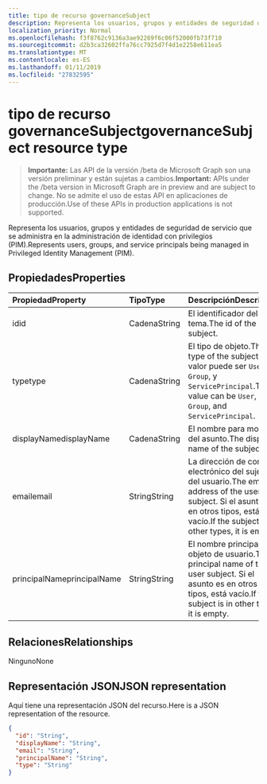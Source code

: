 ```yaml
---
title: tipo de recurso governanceSubject
description: Representa los usuarios, grupos y entidades de seguridad de servicio que se administra en la administración de identidad con privilegios (PIM).
localization_priority: Normal
ms.openlocfilehash: f3f8762c9136a3ae92269f6c06f52000fb73f710
ms.sourcegitcommit: d2b3ca32602ffa76cc7925d7f4d1e2258e611ea5
ms.translationtype: MT
ms.contentlocale: es-ES
ms.lasthandoff: 01/11/2019
ms.locfileid: "27832595"
---
```

# <a name="governancesubject-resource-type"></a><span data-ttu-id="580fa-103">tipo de recurso governanceSubject</span><span class="sxs-lookup"><span data-stu-id="580fa-103">governanceSubject resource type</span></span>

> <span data-ttu-id="580fa-104">**Importante:** Las API de la versión /beta de Microsoft Graph son una versión preliminar y están sujetas a cambios.</span><span class="sxs-lookup"><span data-stu-id="580fa-104">**Important:** APIs under the /beta version in Microsoft Graph are in preview and are subject to change.</span></span> <span data-ttu-id="580fa-105">No se admite el uso de estas API en aplicaciones de producción.</span><span class="sxs-lookup"><span data-stu-id="580fa-105">Use of these APIs in production applications is not supported.</span></span>

<span data-ttu-id="580fa-106">Representa los usuarios, grupos y entidades de seguridad de servicio que se administra en la administración de identidad con privilegios (PIM).</span><span class="sxs-lookup"><span data-stu-id="580fa-106">Represents users, groups, and service principals being managed in Privileged Identity Management (PIM).</span></span>


## <a name="properties"></a><span data-ttu-id="580fa-107">Propiedades</span><span class="sxs-lookup"><span data-stu-id="580fa-107">Properties</span></span>
| <span data-ttu-id="580fa-108">Propiedad</span><span class="sxs-lookup"><span data-stu-id="580fa-108">Property</span></span>  | <span data-ttu-id="580fa-109">Tipo</span><span class="sxs-lookup"><span data-stu-id="580fa-109">Type</span></span>       |<span data-ttu-id="580fa-110">Descripción</span><span class="sxs-lookup"><span data-stu-id="580fa-110">Description</span></span>|
|:----------|:----------|:----------|
|<span data-ttu-id="580fa-111">id</span><span class="sxs-lookup"><span data-stu-id="580fa-111">id</span></span>         |<span data-ttu-id="580fa-112">Cadena</span><span class="sxs-lookup"><span data-stu-id="580fa-112">String</span></span>     | <span data-ttu-id="580fa-113">El identificador del tema.</span><span class="sxs-lookup"><span data-stu-id="580fa-113">The id of the subject.</span></span>|
|<span data-ttu-id="580fa-114">type</span><span class="sxs-lookup"><span data-stu-id="580fa-114">type</span></span>       |<span data-ttu-id="580fa-115">Cadena</span><span class="sxs-lookup"><span data-stu-id="580fa-115">String</span></span>     |<span data-ttu-id="580fa-116">El tipo de objeto.</span><span class="sxs-lookup"><span data-stu-id="580fa-116">The type of the subject.</span></span> <span data-ttu-id="580fa-117">El valor puede ser ``User``, ``Group``, y ``ServicePrincipal``.</span><span class="sxs-lookup"><span data-stu-id="580fa-117">The value can be ``User``, ``Group``, and ``ServicePrincipal``.</span></span>|
|<span data-ttu-id="580fa-118">displayName</span><span class="sxs-lookup"><span data-stu-id="580fa-118">displayName</span></span>|<span data-ttu-id="580fa-119">Cadena</span><span class="sxs-lookup"><span data-stu-id="580fa-119">String</span></span>     |<span data-ttu-id="580fa-120">El nombre para mostrar del asunto.</span><span class="sxs-lookup"><span data-stu-id="580fa-120">The display name of the subject.</span></span>|
|<span data-ttu-id="580fa-121">email</span><span class="sxs-lookup"><span data-stu-id="580fa-121">email</span></span>      |<span data-ttu-id="580fa-122">String</span><span class="sxs-lookup"><span data-stu-id="580fa-122">String</span></span>     |<span data-ttu-id="580fa-123">La dirección de correo electrónico del sujeto del usuario.</span><span class="sxs-lookup"><span data-stu-id="580fa-123">The email address of the user subject.</span></span> <span data-ttu-id="580fa-124">Si el asunto es en otros tipos, está vacío.</span><span class="sxs-lookup"><span data-stu-id="580fa-124">If the subject is in other types, it is empty.</span></span>|
|<span data-ttu-id="580fa-125">principalName</span><span class="sxs-lookup"><span data-stu-id="580fa-125">principalName</span></span>|<span data-ttu-id="580fa-126">String</span><span class="sxs-lookup"><span data-stu-id="580fa-126">String</span></span>   |<span data-ttu-id="580fa-127">El nombre principal del objeto de usuario.</span><span class="sxs-lookup"><span data-stu-id="580fa-127">The principal name of the user subject.</span></span> <span data-ttu-id="580fa-128">Si el asunto es en otros tipos, está vacío.</span><span class="sxs-lookup"><span data-stu-id="580fa-128">If the subject is in other types, it is empty.</span></span>|

## <a name="relationships"></a><span data-ttu-id="580fa-129">Relaciones</span><span class="sxs-lookup"><span data-stu-id="580fa-129">Relationships</span></span>
<span data-ttu-id="580fa-130">Ninguno</span><span class="sxs-lookup"><span data-stu-id="580fa-130">None</span></span>


## <a name="json-representation"></a><span data-ttu-id="580fa-131">Representación JSON</span><span class="sxs-lookup"><span data-stu-id="580fa-131">JSON representation</span></span>

<span data-ttu-id="580fa-132">Aquí tiene una representación JSON del recurso.</span><span class="sxs-lookup"><span data-stu-id="580fa-132">Here is a JSON representation of the resource.</span></span>

<!-- {
  "blockType": "resource",
  "optionalProperties": [

  ],
  "@odata.type": "microsoft.graph.governanceSubject"
}-->

```json
{
  "id": "String",  
  "displayName": "String",
  "email": "String",
  "principalName": "String",
  "type": "String"
}

```

<!-- uuid: 8fcb5dbc-d5aa-4681-8e31-b001d5168d79
2015-10-25 14:57:30 UTC -->
<!-- {
  "type": "#page.annotation",
  "description": "governanceSubject",
  "keywords": "",
  "section": "documentation",
  "tocPath": ""
}-->
